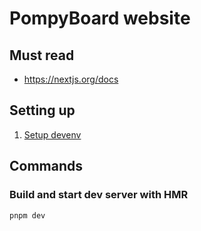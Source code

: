 # PompyBoard website

## Must read

- https://nextjs.org/docs

## Setting up

1. [Setup devenv](https://devenv.sh/getting-started)

## Commands

### Build and start dev server with HMR

```bash
pnpm dev
```
